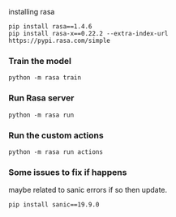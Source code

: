 installing rasa
```shell
pip install rasa==1.4.6
pip install rasa-x==0.22.2 --extra-index-url https://pypi.rasa.com/simple
```

### Train the model
```shell script
python -m rasa train
```

### Run Rasa server
```shell script
python -m rasa run
```

### Run the custom actions
```shell script
python -m rasa run actions
```

### Some issues to fix if happens
maybe related to sanic errors if so then update.
```shell script
pip install sanic==19.9.0
```
